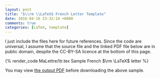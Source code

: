 ```yaml
---
layout: post
title: "$\\rm \\LaTeX$ French Letter Template"
date: 2016-04-16 23:32:14 +0800
comments: true
categories: [LaTeX, template]
---
```


I just include the files here for future references.  Since the code
are universal, I assume that the source file and the linked PDF file
below are in public domain, despite the CC-BY-SA licence at the bottom
of this page.

{% render_code MaLettre/ltr.tex Sample French $\rm \LaTeX$ letter %}

You may view [the output PDF][pdf] before downloading the above
sample.

[pdf]: /downloads/ltr.pdf

